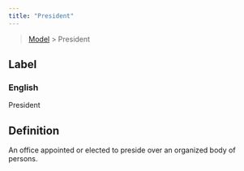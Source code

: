 ```yaml
---
title: "President"
---
```


> [Model](./../) > President

## Label

### English
President


## Definition
An office appointed or elected to preside over an organized body of persons. 


    
